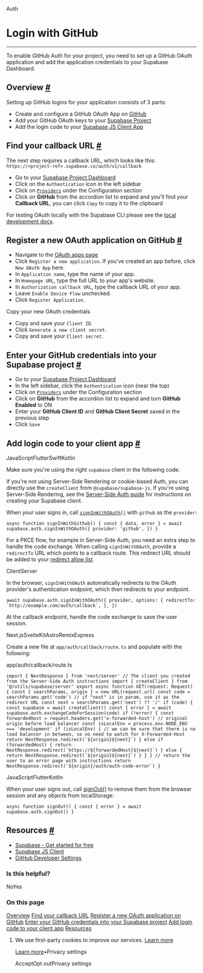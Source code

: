 Auth

# Login with GitHub

* * *

To enable GitHub Auth for your project, you need to set up a GitHub OAuth application and add the application credentials to your Supabase Dashboard.

## Overview [\#](https://supabase.com/docs/guides/auth/social-login/auth-github\#overview)

Setting up GitHub logins for your application consists of 3 parts:

- Create and configure a GitHub OAuth App on [GitHub](https://github.com/)
- Add your GitHub OAuth keys to your [Supabase Project](https://supabase.com/dashboard)
- Add the login code to your [Supabase JS Client App](https://github.com/supabase/supabase-js)

## Find your callback URL [\#](https://supabase.com/docs/guides/auth/social-login/auth-github\#find-your-callback-url)

The next step requires a callback URL, which looks like this: `https://<project-ref>.supabase.co/auth/v1/callback`

- Go to your [Supabase Project Dashboard](https://supabase.com/dashboard)
- Click on the `Authentication` icon in the left sidebar
- Click on [`Providers`](https://supabase.com/dashboard/project/_/auth/providers) under the Configuration section
- Click on **GitHub** from the accordion list to expand and you'll find your **Callback URL**, you can click `Copy` to copy it to the clipboard

For testing OAuth locally with the Supabase CLI please see the [local development docs](https://supabase.com/docs/guides/cli/local-development#use-auth-locally).

## Register a new OAuth application on GitHub [\#](https://supabase.com/docs/guides/auth/social-login/auth-github\#register-a-new-oauth-application-on-github)

- Navigate to the [OAuth apps page](https://github.com/settings/developers)
- Click `Register a new application`. If you've created an app before, click `New OAuth App` here.
- In `Application name`, type the name of your app.
- In `Homepage URL`, type the full URL to your app's website.
- In `Authorization callback URL`, type the callback URL of your app.
- Leave `Enable Device Flow` unchecked.
- Click `Register Application`.

Copy your new OAuth credentials

- Copy and save your `Client ID`.
- Click `Generate a new client secret`.
- Copy and save your `Client secret`.

## Enter your GitHub credentials into your Supabase project [\#](https://supabase.com/docs/guides/auth/social-login/auth-github\#enter-your-github-credentials-into-your-supabase-project)

- Go to your [Supabase Project Dashboard](https://supabase.com/dashboard)
- In the left sidebar, click the `Authentication` icon (near the top)
- Click on [`Providers`](https://supabase.com/dashboard/project/_/auth/providers) under the Configuration section
- Click on **GitHub** from the accordion list to expand and turn **GitHub Enabled** to ON
- Enter your **GitHub Client ID** and **GitHub Client Secret** saved in the previous step
- Click `Save`

## Add login code to your client app [\#](https://supabase.com/docs/guides/auth/social-login/auth-github\#add-login-code-to-your-client-app)

JavaScriptFlutterSwiftKotlin

Make sure you're using the right `supabase` client in the following code.

If you're not using Server-Side Rendering or cookie-based Auth, you can directly use the `createClient` from `@supabase/supabase-js`. If you're using Server-Side Rendering, see the [Server-Side Auth guide](https://supabase.com/docs/guides/auth/server-side/creating-a-client) for instructions on creating your Supabase client.

When your user signs in, call [`signInWithOAuth()`](https://supabase.com/docs/reference/javascript/auth-signinwithoauth) with `github` as the `provider`:

`
async function signInWithGithub() {
const { data, error } = await supabase.auth.signInWithOAuth({
    provider: 'github',
})
}
`

For a PKCE flow, for example in Server-Side Auth, you need an extra step to handle the code exchange. When calling `signInWithOAuth`, provide a `redirectTo` URL which points to a callback route. This redirect URL should be added to your [redirect allow list](https://supabase.com/docs/guides/auth/redirect-urls).

ClientServer

In the browser, `signInWithOAuth` automatically redirects to the OAuth provider's authentication endpoint, which then redirects to your endpoint.

``
await supabase.auth.signInWithOAuth({
provider,
options: {
    redirectTo: `http://example.com/auth/callback`,
},
})
``

At the callback endpoint, handle the code exchange to save the user session.

Next.jsSvelteKitAstroRemixExpress

Create a new file at `app/auth/callback/route.ts` and populate with the following:

app/auth/callback/route.ts

``
import { NextResponse } from 'next/server'
// The client you created from the Server-Side Auth instructions
import { createClient } from '@/utils/supabase/server'
export async function GET(request: Request) {
const { searchParams, origin } = new URL(request.url)
const code = searchParams.get('code')
// if "next" is in param, use it as the redirect URL
const next = searchParams.get('next') ?? '/'
if (code) {
    const supabase = await createClient()
    const { error } = await supabase.auth.exchangeCodeForSession(code)
    if (!error) {
      const forwardedHost = request.headers.get('x-forwarded-host') // original origin before load balancer
      const isLocalEnv = process.env.NODE_ENV === 'development'
      if (isLocalEnv) {
        // we can be sure that there is no load balancer in between, so no need to watch for X-Forwarded-Host
        return NextResponse.redirect(`${origin}${next}`)
      } else if (forwardedHost) {
        return NextResponse.redirect(`https://${forwardedHost}${next}`)
      } else {
        return NextResponse.redirect(`${origin}${next}`)
      }
    }
}
// return the user to an error page with instructions
return NextResponse.redirect(`${origin}/auth/auth-code-error`)
}
``

JavaScriptFlutterKotlin

When your user signs out, call [signOut()](https://supabase.com/docs/reference/javascript/auth-signout) to remove them from the browser session and any objects from localStorage:

`
async function signOut() {
const { error } = await supabase.auth.signOut()
}
`

## Resources [\#](https://supabase.com/docs/guides/auth/social-login/auth-github\#resources)

- [Supabase - Get started for free](https://supabase.com/)
- [Supabase JS Client](https://github.com/supabase/supabase-js)
- [GitHub Developer Settings](https://github.com/settings/developers)

### Is this helpful?

NoYes

### On this page

[Overview](https://supabase.com/docs/guides/auth/social-login/auth-github#overview) [Find your callback URL](https://supabase.com/docs/guides/auth/social-login/auth-github#find-your-callback-url) [Register a new OAuth application on GitHub](https://supabase.com/docs/guides/auth/social-login/auth-github#register-a-new-oauth-application-on-github) [Enter your GitHub credentials into your Supabase project](https://supabase.com/docs/guides/auth/social-login/auth-github#enter-your-github-credentials-into-your-supabase-project) [Add login code to your client app](https://supabase.com/docs/guides/auth/social-login/auth-github#add-login-code-to-your-client-app) [Resources](https://supabase.com/docs/guides/auth/social-login/auth-github#resources)

1. We use first-party cookies to improve our services. [Learn more](https://supabase.com/privacy#8-cookies-and-similar-technologies-used-on-our-european-services)



   [Learn more](https://supabase.com/privacy#8-cookies-and-similar-technologies-used-on-our-european-services)•Privacy settings





   AcceptOpt outPrivacy settings